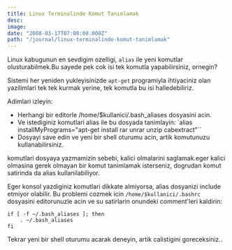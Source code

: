 ```yaml
---
title: Linux Terminalinde Komut Tanımlamak
desc:
image:
date: "2008-03-17T07:00:00.000Z"
path: "/journal/linux-terminalinde-komut-tanimlamak"
---
```


Linux kabugunun en sevdigim ozelligi, `alias` ile yeni komutlar olusturabilmek.Bu sayede pek cok isi tek komutla yapabilirsiniz, ornegin?

Sistemi her yeniden yukleyisinizde `apt-get` programiyla ihtiyaciniz olan yazilimlari tek tek kurmak yerine, tek komutla bu isi halledebiliriz.

Adimlari izleyin:

* Herhangi bir editorle /home/$kullanici/.bash_aliases dosyasini acin.
* Ve istediginiz komutlari alias ile bu dosyada tanimlayin: `alias installMyPrograms="apt-get install rar unrar unzip cabextract"``
* Dosyayi save edin ve yeni bir shell oturumu acin, artik komutunuzu kullanabilirsiniz.

komutlari dosyaya yazmamizin sebebi, kalici olmalarini saglamak.eger kalici olmasina gerek olmayan bir komut tanimlamak isterseniz, dogrudan komut satirinda da alias kullanilabiliyor.

Eger konsol yazdiginiz komutlari dikkate almiyorsa, alias dosyanizi include etmiyor olabilir.
Bu problemi cozmek icin `/home/$kullanici/.bashrc` dosyasini editorunuzle acin ve su satirlarin onundeki comment'leri kaldirin:

```
if [ -f ~/.bash_aliases ]; then
    . ~/.bash_aliases
fi
```

Tekrar yeni bir shell oturumu acarak deneyin, artik calistigini goreceksiniz..
